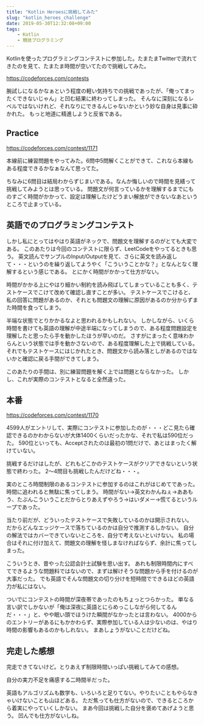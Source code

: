 ```yaml
---
title: "Kotlin Heroesに挑戦してみた"
slug: "kotlin_heroes_challenge"
date: 2019-05-30T12:32:08+09:00
tags:
    - Kotlin
    - 競技プログラミング
---
```


Kotlinを使ったプログラミングコンテストに参加した。たまたまTwitterで流れてきたのを見て、たまたま時間が空いてたので挑戦してみた。

<https://codeforces.com/contests>

腕試しになるかなぁという程度の軽い気持ちでの挑戦であったが、「俺ってまったくできないじゃん」と凹む結果に終わってしまった。
そんなに深刻になるレベルではないけれど、それなりにできるんじゃないかという妙な自身は見事に砕かれた。
もっと地道に精進しようと反省である。

<!--more-->

## Practice

<https://codeforces.com/contest/1171>

本線前に練習問題をやってみた。6問中5問解くことができて、これなら本線もある程度できるかなぁなんて思ってた。

ちなみに6問目は結局わからずじまいである。なんか悔しいので時間を見繕って挑戦してみようとは思っている。
問題文が何言っているかを理解するまでにものすごく時間がかかって、設定は理解したけどうまい解放ができないなあというところで止まっている。

## 英語でのプログラミングコンテスト

しかし私にとってはやはり英語がネックで、問題文を理解するのがとても大変である。
このあたりは今回のコンテストに限らず、LeetCodeをやってるときも思う。
英文読んでサンプルのInput/Outputを見て、さらに英文を読み返して・・・というのを繰り返してようやく「こういうことかな？」となんとなく理解するという感じである。
とにかく時間がかかって仕方がない。

時間がかかる上にやはり細かい制約を読み飛ばしてしまっていることも多く、テストケースでこけて改めて確認し直すことが多い。
テストケースでこけると、私の回答に問題があるのか、それとも問題文の理解に原因があるのか分からずまた時間を食ってしまう。

半端な状態でとりかかるなよと思われるかもしれない。
しかしながら、いくら時間を書けても英語の理解が中途半端になってしまうので、ある程度問題設定を理解したと思ったら手を動かしたほうが早いのだ。
さすがにまったく意味わからんという状態では手を動かさないので、ある程度理解した上で挑戦している。
それでもテストケースにはじかれたとき、問題文から読み落としがあるのではないかと確認に戻る手間ができてしまう。

このあたりの手間は、別に練習問題を解く上では問題とならなかった。
しかし、これが実際のコンテストとなると全然違った。

## 本番

<https://codeforces.com/contest/1170>

4599人がエントリして、実際にコンテストに参加したのが・・・どこ見たら確認できるのかわからないが大体1400くらいだったかな、それで私は590位だった。
590位といっても、Acceptされたのは最初の1問だけで、あとはまったく解けていない。

挑戦するだけはしたが、どれもどこかのテストケースがクリアできないという状態で終わった。
2〜4問目も挑戦したんだけどね・・・。

実のところ時間制限のあるコンテストに参加するのはこれがはじめてであった。
時間に追われると無駄に焦ってしまう。
時間がない→英文わかんねぇ→ああもう、たぶんこういうことだからとりあえずやろう→はいダメー→慌てるというループであった。

当たり前だが、どういったテストケースで失敗しているのかは開示されない。
だからどんなエッジケースで落ちているのかは自分で推測するしかない。
自分の解法ではカバーできていないところを、自分で考えないといけない。
私の場合はそれに付け加えて、問題文の理解を怪しまなければならず、余計に焦ってしまった。

こういうとき、昔やった公認会計士試験を思い出す。
あれも制限時間内にすべてできるような問題料ではないので、まずは解けそうな問題から手を付けるのが大事だった。
でも英語でそんな問題文の切り分けを短時間でできるほどの英語力が私にはない。

ついでにコンテストの時間が深夜帯であったのもちょっとつらかった。
単なる言い訳でしかないが「俺は深夜に英語とにらめっこしながら何してるんだ・・・」と、やや眠い頭でほうけた瞬間がなかったとは言わない。
4000からのエントリーがあるにもかかわらず、実際参加している人は少ないのは、やはり時間の影響もあるのかもしれない。
まあしょうがないことだけどね。

## 完走した感想

完走できてないけど。とりあえず制限時間いっぱい挑戦してみての感想。

自分の実力不足を痛感する二時間半だった。

英語もアルゴリズムも数学も、いろいろと足りてない。やりたいこともやらなきゃいけないことも山ほどある。
ただ焦っても仕方がないので、できるところから着実にやっていくしかない。
まあ今回は挑戦した自分を褒めてあげようと思う。
凹んでも仕方がないしね。